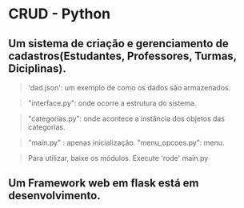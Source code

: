 # CRUD - Python
 ## Um sistema de criação e gerenciamento de cadastros(Estudantes, Professores, Turmas, Diciplinas).
>'dad.json': um exemplo de como os dados são armazenados.

>"interface.py": onde ocorre a estrutura do sistema.

>"categorias.py": onde acontece a instância dos objetos das categorias.

>"main.py" : apenas inicialização. 
>"menu_opcoes.py": menu.

> Para utilizar, baixe os módulos. Execute 'rode' main.py

## Um Framework web em flask está em desenvolvimento.

